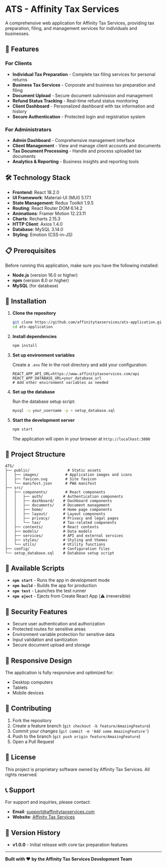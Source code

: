# ATS - Affinity Tax Services

A comprehensive web application for Affinity Tax Services, providing tax preparation, filing, and management services for individuals and businesses.

## 🚀 Features

### For Clients
- **Individual Tax Preparation** - Complete tax filing services for personal returns
- **Business Tax Services** - Corporate and business tax preparation and filing
- **Document Upload** - Secure document submission and management
- **Refund Status Tracking** - Real-time refund status monitoring
- **Client Dashboard** - Personalized dashboard with tax information and history
- **Secure Authentication** - Protected login and registration system

### For Administrators
- **Admin Dashboard** - Comprehensive management interface
- **Client Management** - View and manage client accounts and documents
- **Tax Document Processing** - Handle and process uploaded tax documents
- **Analytics & Reporting** - Business insights and reporting tools

## 🛠️ Technology Stack

- **Frontend**: React 18.2.0
- **UI Framework**: Material-UI (MUI) 5.17.1
- **State Management**: Redux Toolkit 1.9.5
- **Routing**: React Router DOM 6.14.2
- **Animations**: Framer Motion 12.23.11
- **Charts**: Recharts 2.15.3
- **HTTP Client**: Axios 1.4.0
- **Database**: MySQL 3.14.0
- **Styling**: Emotion (CSS-in-JS)

## 📋 Prerequisites

Before running this application, make sure you have the following installed:

- **Node.js** (version 16.0 or higher)
- **npm** (version 8.0 or higher)
- **MySQL** (for database)

## 🔧 Installation

1. **Clone the repository**
   ```bash
   git clone https://github.com/affinitytaxservices/ats-application.git
   cd ats-application
   ```

2. **Install dependencies**
   ```bash
   npm install
   ```

3. **Set up environment variables**
   
   Create a `.env` file in the root directory and add your configuration:
   ```env
   REACT_APP_API_URL=https://www.affinitytaxservices.com/api
   REACT_APP_DATABASE_URL=your_database_url
   # Add other environment variables as needed
   ```

4. **Set up the database**
   
   Run the database setup script:
   ```bash
   mysql -u your_username -p < setup_database.sql
   ```

5. **Start the development server**
   ```bash
   npm start
   ```

   The application will open in your browser at `http://localhost:3000`

## 📁 Project Structure

```
ATS/
├── public/                 # Static assets
│   ├── images/            # Application images and icons
│   ├── favicon.svg        # Site favicon
│   └── manifest.json      # PWA manifest
├── src/
│   ├── components/        # React components
│   │   ├── auth/         # Authentication components
│   │   ├── dashboard/    # Dashboard components
│   │   ├── documents/    # Document management
│   │   ├── home/         # Home page components
│   │   ├── layout/       # Layout components
│   │   ├── privacy/      # Privacy and legal pages
│   │   └── tax/          # Tax-related components
│   ├── contexts/         # React contexts
│   ├── models/           # Data models
│   ├── services/         # API and external services
│   ├── styles/           # Styling and themes
│   └── utils/            # Utility functions
├── config/               # Configuration files
└── setup_database.sql    # Database setup script
```

## 🚀 Available Scripts

- **`npm start`** - Runs the app in development mode
- **`npm build`** - Builds the app for production
- **`npm test`** - Launches the test runner
- **`npm eject`** - Ejects from Create React App (⚠️ irreversible)

## 🔐 Security Features

- Secure user authentication and authorization
- Protected routes for sensitive areas
- Environment variable protection for sensitive data
- Input validation and sanitization
- Secure document upload and storage

## 📱 Responsive Design

The application is fully responsive and optimized for:
- Desktop computers
- Tablets
- Mobile devices

## 🤝 Contributing

1. Fork the repository
2. Create a feature branch (`git checkout -b feature/AmazingFeature`)
3. Commit your changes (`git commit -m 'Add some AmazingFeature'`)
4. Push to the branch (`git push origin feature/AmazingFeature`)
5. Open a Pull Request

## 📄 License

This project is proprietary software owned by Affinity Tax Services. All rights reserved.

## 📞 Support

For support and inquiries, please contact:
- **Email**: support@affinitytaxservices.com
- **Website**: [Affinity Tax Services](https://www.affinitytaxservices.com)

## 🔄 Version History

- **v1.0.0** - Initial release with core tax preparation features

---

**Built with ❤️ by the Affinity Tax Services Development Team**